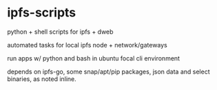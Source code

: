 # ipfs-scripts
python + shell scripts for ipfs + dweb

automated tasks for local ipfs node + network/gateways

run apps w/ python and bash in ubuntu focal cli environment

depends on ipfs-go, some snap/apt/pip packages, json data and select binaries, as noted inline.
